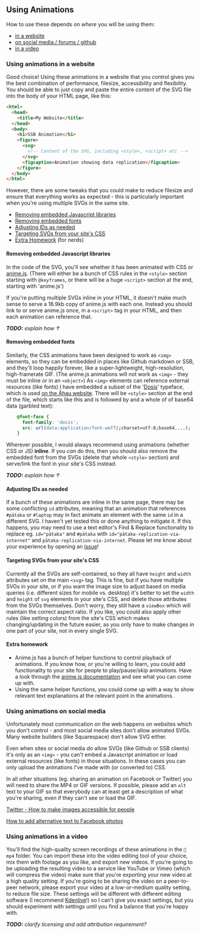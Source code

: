 ## Using Animations
How to use these depends on _where_ you will be using them:

- [in a website](#using-animations-in-a-website)
- [on social media / forums / github](#using-animations-on-social-media)
- [in a video](#video)

### Using animations in a website
Good choice! Using these animations in a website that you control gives you the
best combination of performance, filesize, accessibility and flexibility.
You should be able to just copy and paste the entire content of the SVG file into
the body of your HTML page, like this:
```html
<html>
  <head>
    <title>My Website</title>
  </head>
  <body>
    <h1>SSB Animation</h1>
    <figure>
      <svg>
        <!-- Content of the SVG, including <style>, <script> etc -->
      </svg>
      <figcaption>Animation showing data replication</figcaption>
    </figure>
  </body>
</html>

```
However, there are some tweaks that you could make to reduce filesize and ensure
that everything works as expected - this is particularly important when you're
using multiple SVGs in the same site.

- [Removing embedded Javascript libraries](#removing-embedded-javascript-libraries)
- [Removing embedded fonts](#removing-embedded-fonts)
- [Adjusting IDs as needed](#adjusting-ids-as-needed)
- [Targeting SVGs from your site's CSS](#targeting-svgs-from-your-sites-css)
- [Extra Homework](#extra-homework) (for nerds)

#### Removing embedded Javascript libraries
In the code of the SVG, you'll see whether it has been animated with CSS or
[anime.js](animejs.com). (There will either be a bunch of CSS rules in the
`<style>` section starting with `@keyframes`, or there will be a huge `<script>`
section at the end, starting with 'anime.js')

If you're putting multiple SVGs inline in your HTML, it doesn't make much sense
to serve a 16.9kb copy of anime.js with each one. Instead you should link to or
serve anime.js once, in a `<script>` tag in your HTML, and then each animation
can reference that.

_**TODO:** explain how ↑_

#### Removing embedded fonts
Similarly, the CSS animations have been designed to work as `<img>` elements, so
they can be embedded in places like Github markdown or SSB, and they'll loop happily
forever, like a super-lightweight, high-resolution, high-framerate GIF.
(The anime.js animations will not work as `<img>` - they must be inline or in an
`<object>`) As `<img>` elements can reference external resources (like fonts)
I have embedded a subset of the '[Dosis](https://fonts.google.com/specimen/Dosis)'
typeface, which is used [on the Āhau website](https://www.ahau.io/).
There will be `<style>` section at the end of the file, which starts like this
and is followed by and a whole of of base64 data (garbled text):
```css
    @font-face {
      font-family: 'dosis';
      src: url(data:application/font-woff2;charset=utf-8;base64,...);
    }
```

Wherever possible, I would always recommend using animations (whether CSS or JS)
**inline**. If you _can_ do this, then you should also remove the embedded font
from the SVGs (delete that whole `<style>` section) and serve/link the font in
your site's CSS instead.

_**TODO:** explain how ↑_

#### Adjusting IDs as needed
If a bunch of these animations are inline in the same page, there may be some
conflicting `id` attributes, meaning that an animation that references `#pātaka`
or `#laptop` may in fact animate an element with the same `id` in a different SVG.
I haven't yet tested this or done anything to mitigate it. If this happens, you
may need to use a text editor's Find & Replace functionality to replace eg.
`id="pātaka"` and `#pātaka` with `id="pātaka-replication-via-internet"` and
`pātaka-replication-via-internet`. Please let me know about your experience by
opening an [issue](https://github.com/ssbc/visual-docs/issues)!

#### Targeting SVGs from your site's CSS
Currently all the SVGs are self-contained, so they all have `height` and `width`
attributes set on the main `<svg>` tag. This is fine, but if you have multiple
SVGs in your site, or if you want the image size to adjust based on media queries
(i.e. different sizes for mobile vs. desktop) it's better to set the `width` and
`height` of `svg` elements in your site's CSS, and delete those attributes from
the SVGs themselves. Don't worry, they still have a `viewBox` which will maintain
the correct aspect ratio. If you like, you could also apply other rules (like
setting colors) from the site's CSS which makes changing/updating in the future
easier, as you only have to make changes in one part of your site, not in every
single SVG.

#### Extra homework
- Anime.js has a bunch of helper functions to control playback of animations. If
you know how, or you're willing to learn, you could add functionality to your
site for people to play/pause/skip animations. Have a look through the
[anime.js documentation](https://animejs.com/documentation/#playPause) and see
what you can come up with.
- Using the same helper functions, you could come up with a way to show relevant
text explanations at the relevant point in the animations.

### Using animations on social media
Unfortunately most communication on the web happens on websites which you don't
control - and most social media sites don't allow animated SVGs. Many website
builders (like Squarespace) don't allow SVG either.

Even when sites or social media _do_ allow SVGs (like Github or SSB clients) it's
only as an `<img>` - you can't embed a Javascript animation or load external
resources (like fonts) in those situations. In these cases you can only upload
the animations I've made with (or converted to) CSS.

In all other situations (eg. sharing an animation on Facebook or Twitter) you
will need to share the MP4 or GIF versions. If possible, please add an `alt` text
to your GIF so that everybody can at least get a description of what you're
sharing, even if they can't see or load the GIF.

[Twitter - How to make images accessible for people](https://help.twitter.com/en/using-twitter/picture-descriptions)

[How to add alternative text to Facebook photos](https://www.lireo.com/how-to-add-alternative-text-to-facebook-photos/)

### Using animations in a video
You'll find the high-quality screen recordings of these animations in the `📁️ mp4`
folder. You can import these into the video editing tool of your choice, mix them
with footage as you like, and export new videos. If you're going to be uploading
the resulting video to a service like YouTube or Vimeo (which will compress the
video) make sure that you're exporting your new video at a high quality setting.
If you're going to be sharing the video on a peer-to-peer network, please export
your video at a low-or-medium quality setting, to reduce file size.
These settings will be different with different editing software (I recommend 
[Kdenlive](kdenlive.org)!) so I can't give you exact settings, but you should
experiment with settings until you find a balance that you're happy with.

_**TODO:** clarify licensing and add attribution requirement?_
